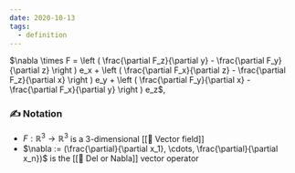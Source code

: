 ```yaml
---
date: 2020-10-13
tags:
  - definition
---
```

$\nabla \times F = \left ( \frac{\partial F_z}{\partial y} - \frac{\partial F_y}{\partial z} \right ) e_x + \left ( \frac{\partial F_x}{\partial z} - \frac{\partial F_z}{\partial x} \right ) e_y + \left ( \frac{\partial F_y}{\partial x} - \frac{\partial F_x}{\partial y} \right ) e_z$,
### ✍️ Notation
- $F : \mathbb{R}^3 \rightarrow \mathbb{R}^3$ is a 3-dimensional [[📘 Vector field]]
- $\nabla := (\frac{\partial}{\partial x_1}, \cdots, \frac{\partial}{\partial x_n})$ is the [[📘 Del or Nabla]] vector operator